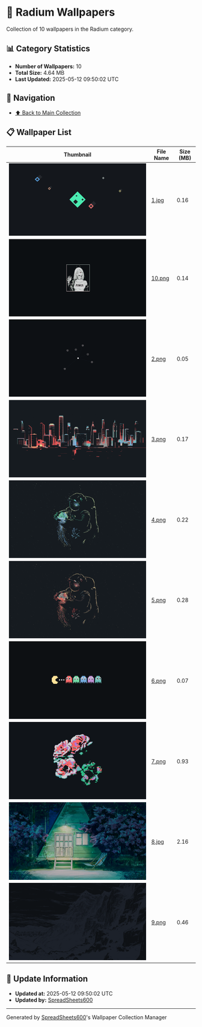 # 📁 Radium Wallpapers

Collection of 10 wallpapers in the Radium category.

## 📊 Category Statistics
- **Number of Wallpapers:** 10
- **Total Size:** 4.64 MB
- **Last Updated:** 2025-05-12 09:50:02 UTC

## 📑 Navigation
- [⬆️ Back to Main Collection](../../README.md)

## 📋 Wallpaper List

| Thumbnail | File Name | Size (MB) |
|-----------|-----------|-----------|
| ![](1.jpg) | [1.jpg](1.jpg) | 0.16 |
| ![](10.png) | [10.png](10.png) | 0.14 |
| ![](2.png) | [2.png](2.png) | 0.05 |
| ![](3.png) | [3.png](3.png) | 0.17 |
| ![](4.png) | [4.png](4.png) | 0.22 |
| ![](5.png) | [5.png](5.png) | 0.28 |
| ![](6.png) | [6.png](6.png) | 0.07 |
| ![](7.png) | [7.png](7.png) | 0.93 |
| ![](8.jpg) | [8.jpg](8.jpg) | 2.16 |
| ![](9.png) | [9.png](9.png) | 0.46 |


## 🔄 Update Information
- **Updated at:** 2025-05-12 09:50:02 UTC
- **Updated by:** [SpreadSheets600](https://github.com/SpreadSheets600)

---
Generated by [SpreadSheets600](https://github.com/SpreadSheets600)'s Wallpaper Collection Manager
